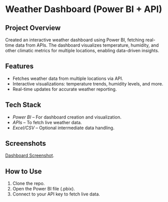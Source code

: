 # Weather Dashboard (Power BI + API)

## Project Overview
Created an interactive weather dashboard using Power BI, fetching real-time data from APIs. The dashboard visualizes temperature, humidity, and other climatic metrics for multiple locations, enabling data-driven insights.

## Features
- Fetches weather data from multiple locations via API.
- Interactive visualizations: temperature trends, humidity levels, and more.
- Real-time updates for accurate weather reporting.

## Tech Stack
- *Power BI* – For dashboard creation and visualization.
- *APIs* – To fetch live weather data.
- *Excel/CSV* – Optional intermediate data handling.

## Screenshots
[Dashboard Screenshot](Screenshot_2.png).

## How to Use
1. Clone the repo.
2. Open the Power BI file (.pbix).
3. Connect to your API key to fetch live data.
